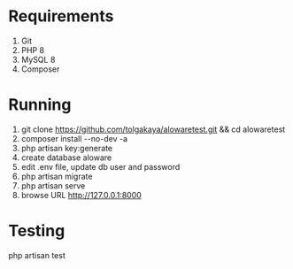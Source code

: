 # Requirements
1. Git
2. PHP 8
3. MySQL 8
3. Composer


# Running
1. git clone https://github.com/tolgakaya/alowaretest.git && cd alowaretest
2. composer install --no-dev -a
3. php artisan key:generate
4. create database aloware
5. edit .env file, update db user and password 
6. php artisan migrate
7. php artisan serve
8. browse URL http://127.0.0.1:8000

# Testing
php artisan test
